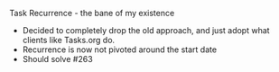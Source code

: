 Task Recurrence - the bane of my existence
- Decided to completely drop the old approach, and just adopt what clients like Tasks.org do. 
- Recurrence is now not pivoted around the start date
- Should solve #263
